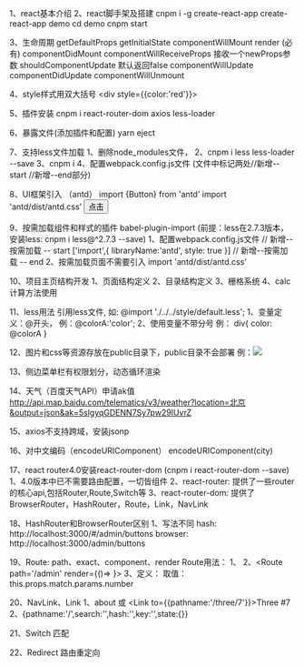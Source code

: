 1、react基本介绍
2、react脚手架及搭建
    cnpm i -g create-react-app 
    create-react-app demo
    cd demo 
    cnpm start

3、生命周期
    getDefaultProps
    getInitialState
    componentWillMount
    render  (必有)
    componentDidMount
    componentWillReceiveProps       接收一个newProps参数
    shouldComponentUpdate           默认返回false
    componentWillUpdate
    componentDidUpdate
    componentWillUnmount

4、style样式用双大括号
    <div style={{color:'red'}}></div>

5、插件安装
    cnpm i react-router-dom axios less-loader

6、暴露文件(添加插件和配置)
    yarn eject

7、支持less文件加载
    1、删除node_modules文件，
    2、cnpm i less less-loader --save
    3、cnpm i
    4、配置webpack.config.js文件  (文件中标记两处//新增--start //新增--end部分)

8、UI框架引入 （antd）
    import {Button} from 'antd'
    import 'antd/dist/antd.css'
    <Button>点击</Button>

9、按需加载组件和样式的插件 babel-plugin-import (前提：less在2.7.3版本，安装less: cnpm i less@^2.7.3 --save)
    1、配置webpack.config.js文件
        // 新增--按需加载 -- start
            ['import',{
                libraryName:'antd',
                style: true
            }]
        // 新增--按需加载 -- end
    2、按需加载页面不需要引入 import 'antd/dist/antd.css'
    
10、项目主页结构开发
    1、页面结构定义
    2、目录结构定义
    3、栅格系统
    4、calc计算方法使用

11、less用法
    引用less文件, 如: @import './../../style/default.less';
    1、变量定义：@开头，
       例：@colorA:'color';
    2、使用变量不带分号
       例： div{
           color: @colorA
       }

12、图片和css等资源存放在public目录下，public目录不会部署
    例：<img src="assets/logo-ant.svg">

13、侧边菜单栏有权限划分，动态循环渲染

14、天气（百度天气API）申请ak值
    http://api.map.baidu.com/telematics/v3/weather?location=北京&output=json&ak=5slgyqGDENN7Sy7pw29IUvrZ

15、axios不支持跨域，安装jsonp

16、对中文编码（encodeURIComponent）
    encodeURIComponent(city)

17、react router4.0安装react-router-dom (cnpm i react-router-dom --save)
    1、4.0版本中已不需要路由配置，一切皆组件
    2、react-router: 提供了一些router的核心api,包括Router,Route,Switch等
    3、react-router-dom: 提供了BrowserRouter，HashRouter，Route，Link，NavLink

18、HashRouter和BrowserRouter区别
    1、写法不同
        hash: http://localhost:3000/#/admin/buttons
        browser: http://localhost:3000/admin/buttons

19、Route: path、exact、component、render
    Route用法：
       1、 <Route path='/admin/ui/buttons' component={Buttons}/>
       2、<Route path='/admin' render={()=>
            <Admin>
                <Route path='/admin/home' component={Home}/>
            </Admin>
          </Route>
       }>
       3、定义： <Route path="/three/:number" /> 取值：this.props.match.params.number

20、NavLink、Link
    1、<Link to="/about">about</Link> 或 <Link to={{pathname:'/three/7'}}>Three #7</Link>
    2、{pathname:'/',search:'',hash:'',key:'',state:{}}

21、Switch  匹配
    <Switch>
        <Route path="/admin/ui/buttons" component={Button} />
        <Route path="/admin/ui/modals" component={Modals} />
        <Route path="/admin/ui/loading" component={Loading} />
    </Switch>

22、Redirect 路由重定向
    <Redirect to="/admin/home">
